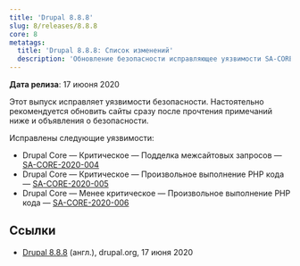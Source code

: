 ```yaml
---
title: 'Drupal 8.8.8'
slug: 8/releases/8.8.8
core: 8
metatags:
  title: 'Drupal 8.8.8: Список изменений'
  description: 'Обновление безопасности исправляющее уязвимости SA-CORE-2020-004, SA-CORE-2020-005, SA-CORE-2020-006.'
---
```


**Дата релиза**: 17 июоня 2020

Этот выпуск исправляет уязвимости безопасности. Настоятельно рекомендуется обновить сайты сразу после прочтения примечаний ниже и объявления о безопасности.

Исправлены следующие уязвимости:

- Drupal Core — Критическое — Подделка межсайтовых запросов — [SA-CORE-2020-004](../../../../security/sa-core/2020-004/index.md)
- Drupal Core — Критическое — Произвольное выполнение PHP кода — [SA-CORE-2020-005](../../../../security/sa-core/2020-005/index.md)
- Drupal Core — Менее критическое — Произвольное выполнение PHP кода — [SA-CORE-2020-006](../../../../security/sa-core/2020-006/index.md)


## Ссылки

- [Drupal 8.8.8](https://www.drupal.org/project/drupal/releases/8.8.8) (англ.), drupal.org, 17 июня 2020